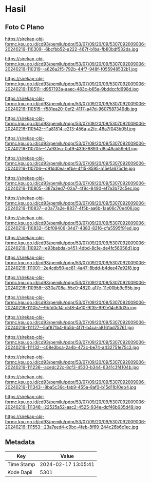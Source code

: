# Hasil

## Foto C Plano

https://sirekap-obj-formc.kpu.go.id/cd93/pemilu/pdpr/53/07/09/20/09/5307092009006-20240216-110309--6bcfbb52-a222-467f-b1ba-fb80bdf532da.jpg

https://sirekap-obj-formc.kpu.go.id/cd93/pemilu/pdpr/53/07/09/20/09/5307092009006-20240216-110319--a626a2f5-792b-44f7-948f-f055948532b1.jpg

https://sirekap-obj-formc.kpu.go.id/cd93/pemilu/pdpr/53/07/09/20/09/5307092009006-20240216-110511--d957193a-aaec-483c-b65e-9bddccfd698d.jpg

https://sirekap-obj-formc.kpu.go.id/cd93/pemilu/pdpr/53/07/09/20/09/5307092009006-20240216-110515--f581ea20-0ef2-4117-a47d-9607587349db.jpg

https://sirekap-obj-formc.kpu.go.id/cd93/pemilu/pdpr/53/07/09/20/09/5307092009006-20240216-110542--f1a81814-c213-456a-a2fc-48a7f043b05f.jpg

https://sirekap-obj-formc.kpu.go.id/cd93/pemilu/pdpr/53/07/09/20/09/5307092009006-20240216-110705--17a93fea-0af9-43f6-9893-d8c49ab59eb1.jpg

https://sirekap-obj-formc.kpu.go.id/cd93/pemilu/pdpr/53/07/09/20/09/5307092009006-20240216-110706--c91dd0ea-efbe-4f15-8595-a15e1a675c1e.jpg

https://sirekap-obj-formc.kpu.go.id/cd93/pemilu/pdpr/53/07/09/20/09/5307092009006-20240216-110805--387a3ed7-02a7-4f9c-9490-ef7a3b72c5ec.jpg

https://sirekap-obj-formc.kpu.go.id/cd93/pemilu/pdpr/53/07/09/20/09/5307092009006-20240216-110837--a0a77a2e-8837-4f5b-aa6b-1aa06c70e406.jpg

https://sirekap-obj-formc.kpu.go.id/cd93/pemilu/pdpr/53/07/09/20/09/5307092009006-20240216-110832--5bf09406-34d7-4383-8216-cfa5595f91ed.jpg

https://sirekap-obj-formc.kpu.go.id/cd93/pemilu/pdpr/53/07/09/20/09/5307092009006-20240216-110927--e93babda-b451-4dbd-8c1e-de4fc56056d1.jpg

https://sirekap-obj-formc.kpu.go.id/cd93/pemilu/pdpr/53/07/09/20/09/5307092009006-20240216-111001--2e4cdb50-ac81-4a47-8bdd-b4dee47e92f8.jpg

https://sirekap-obj-formc.kpu.go.id/cd93/pemilu/pdpr/53/07/09/20/09/5307092009006-20240216-110958--830a708a-55e0-4820-a17e-11e00bb9e95b.jpg

https://sirekap-obj-formc.kpu.go.id/cd93/pemilu/pdpr/53/07/09/20/09/5307092009006-20240216-111057--9bfd0c14-c5f8-4e10-9f35-992e14c63d3b.jpg

https://sirekap-obj-formc.kpu.go.id/cd93/pemilu/pdpr/53/07/09/20/09/5307092009006-20240216-111127--5af871b4-9b5b-4f7f-b4ca-a8161ad75761.jpg

https://sirekap-obj-formc.kpu.go.id/cd93/pemilu/pdpr/53/07/09/20/09/5307092009006-20240216-111132--c08e3bca-2a4b-473c-be74-a432751e75c3.jpg

https://sirekap-obj-formc.kpu.go.id/cd93/pemilu/pdpr/53/07/09/20/09/5307092009006-20240216-111236--acedc22c-8cf3-4530-b344-6341c3f4104b.jpg

https://sirekap-obj-formc.kpu.go.id/cd93/pemilu/pdpr/53/07/09/20/09/5307092009006-20240216-111343--8ba5c36c-fab9-455a-8af0-b15d11b10eb4.jpg

https://sirekap-obj-formc.kpu.go.id/cd93/pemilu/pdpr/53/07/09/20/09/5307092009006-20240216-111348--22525a52-aac2-4525-934e-dcf46b635d49.jpg

https://sirekap-obj-formc.kpu.go.id/cd93/pemilu/pdpr/53/07/09/20/09/5307092009006-20240216-111553--23a7eed4-c9bc-4feb-8f69-244c26b6c1ec.jpg


## Metadata

| Key        | Value               |
| ---------- | ------------------- |
| Time Stamp | 2024-02-17 13:05:41 |
| Kode Dapil | 5301                |



